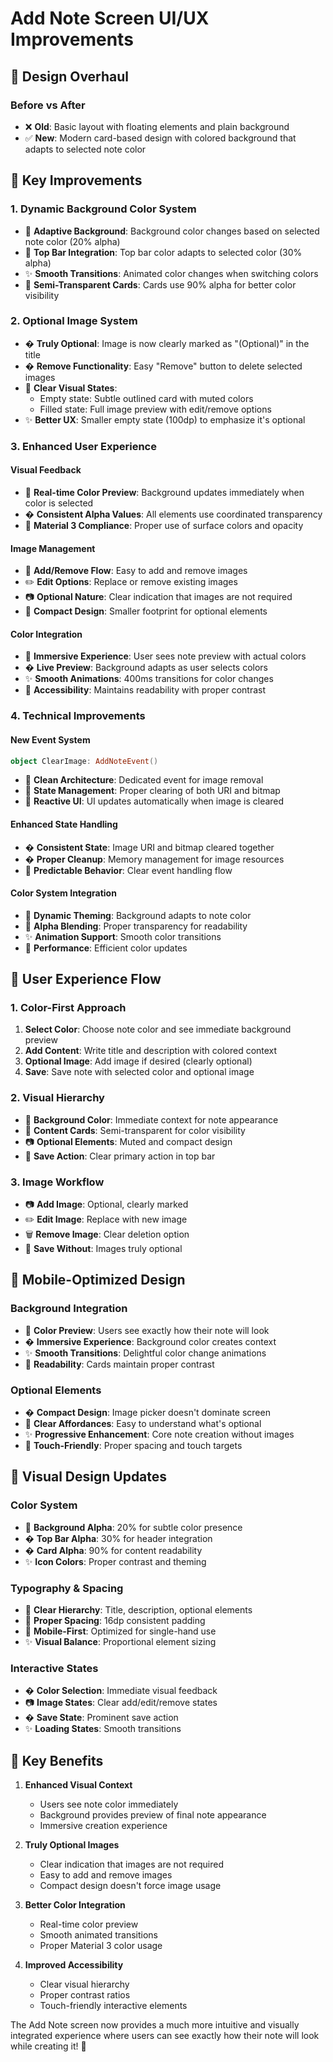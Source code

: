 # Add Note Screen UI/UX Improvements

## 🎨 **Design Overhaul**

### **Before vs After**
- ❌ **Old**: Basic layout with floating elements and plain background
- ✅ **New**: Modern card-based design with colored background that adapts to selected note color

## 🚀 **Key Improvements**

### **1. Dynamic Background Color System**
- 🌈 **Adaptive Background**: Background color changes based on selected note color (20% alpha)
- 🎨 **Top Bar Integration**: Top bar color adapts to selected color (30% alpha)
- ✨ **Smooth Transitions**: Animated color changes when switching colors
- 📱 **Semi-Transparent Cards**: Cards use 90% alpha for better color visibility

### **2. Optional Image System**
- � **Truly Optional**: Image is now clearly marked as "(Optional)" in the title
- �️ **Remove Functionality**: Easy "Remove" button to delete selected images
- 🎯 **Clear Visual States**: 
  - Empty state: Subtle outlined card with muted colors
  - Filled state: Full image preview with edit/remove options
- ✨ **Better UX**: Smaller empty state (100dp) to emphasize it's optional

### **3. Enhanced User Experience**

#### **Visual Feedback**
- 🌈 **Real-time Color Preview**: Background updates immediately when color is selected
- � **Consistent Alpha Values**: All elements use coordinated transparency
- 📱 **Material 3 Compliance**: Proper use of surface colors and opacity

#### **Image Management**
- 🔄 **Add/Remove Flow**: Easy to add and remove images
- ✏️ **Edit Options**: Replace or remove existing images
- 📷 **Optional Nature**: Clear indication that images are not required
- 🎯 **Compact Design**: Smaller footprint for optional elements

#### **Color Integration**
- 🎨 **Immersive Experience**: User sees note preview with actual colors
- � **Live Preview**: Background adapts as user selects colors
- ✨ **Smooth Animations**: 400ms transitions for color changes
- 📱 **Accessibility**: Maintains readability with proper contrast

### **4. Technical Improvements**

#### **New Event System**
```kotlin
object ClearImage: AddNoteEvent()
```
- 🧩 **Clean Architecture**: Dedicated event for image removal
- 🎯 **State Management**: Proper clearing of both URI and bitmap
- 📱 **Reactive UI**: UI updates automatically when image is cleared

#### **Enhanced State Handling**
- � **Consistent State**: Image URI and bitmap cleared together
- � **Proper Cleanup**: Memory management for image resources
- 📱 **Predictable Behavior**: Clear event handling flow

#### **Color System Integration**
- 🎨 **Dynamic Theming**: Background adapts to note color
- 🌈 **Alpha Blending**: Proper transparency for readability
- ✨ **Animation Support**: Smooth color transitions
- 📱 **Performance**: Efficient color updates

## 🎯 **User Experience Flow**

### **1. Color-First Approach**
1. **Select Color**: Choose note color and see immediate background preview
2. **Add Content**: Write title and description with colored context
3. **Optional Image**: Add image if desired (clearly optional)
4. **Save**: Save note with selected color and optional image

### **2. Visual Hierarchy**
- 🌈 **Background Color**: Immediate context for note appearance
- 📝 **Content Cards**: Semi-transparent for color visibility
- 📷 **Optional Elements**: Muted and compact design
- 💾 **Save Action**: Clear primary action in top bar

### **3. Image Workflow**
- 📷 **Add Image**: Optional, clearly marked
- ✏️ **Edit Image**: Replace with new image
- 🗑️ **Remove Image**: Clear deletion option
- 💾 **Save Without**: Images truly optional

## 📱 **Mobile-Optimized Design**

### **Background Integration**
- 🎨 **Color Preview**: Users see exactly how their note will look
- � **Immersive Experience**: Background color creates context
- ✨ **Smooth Transitions**: Delightful color change animations
- 📱 **Readability**: Cards maintain proper contrast

### **Optional Elements**
- � **Compact Design**: Image picker doesn't dominate screen
- 🎯 **Clear Affordances**: Easy to understand what's optional
- ✨ **Progressive Enhancement**: Core note creation without images
- 📱 **Touch-Friendly**: Proper spacing and touch targets

## 🎨 **Visual Design Updates**

### **Color System**
- 🌈 **Background Alpha**: 20% for subtle color presence
- � **Top Bar Alpha**: 30% for header integration
- � **Card Alpha**: 90% for content readability
- ✨ **Icon Colors**: Proper contrast and theming

### **Typography & Spacing**
- 📝 **Clear Hierarchy**: Title, description, optional elements
- 🎯 **Proper Spacing**: 16dp consistent padding
- 📱 **Mobile-First**: Optimized for single-hand use
- ✨ **Visual Balance**: Proportional element sizing

### **Interactive States**
- � **Color Selection**: Immediate visual feedback
- 📷 **Image States**: Clear add/edit/remove states
- � **Save State**: Prominent save action
- ✨ **Loading States**: Smooth transitions

## 🚀 **Key Benefits**

1. **Enhanced Visual Context**
   - Users see note color immediately
   - Background provides preview of final note appearance
   - Immersive creation experience

2. **Truly Optional Images**
   - Clear indication that images are not required
   - Easy to add and remove images
   - Compact design doesn't force image usage

3. **Better Color Integration**
   - Real-time color preview
   - Smooth animated transitions
   - Proper Material 3 color usage

4. **Improved Accessibility**
   - Clear visual hierarchy
   - Proper contrast ratios
   - Touch-friendly interactive elements

The Add Note screen now provides a much more intuitive and visually integrated experience where users can see exactly how their note will look while creating it! 🎉
